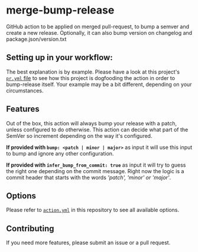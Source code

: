 # merge-bump-release

GitHub action to be applied on merged pull-request, to bump a semver and create a new release. Optionally, it can also bump version on changelog and package.json/version.txt

## Setting up in your workflow:

The best explanation is by example. Please have a look at this project's [`pr.yml` file](./.github/workflows/pr.yml)
to see how this project is dogfooding the action in order to bump-release itself. Your example
may be a bit different, depending on your circumstances.

## Features

Out of the box, this action will always bump your release with a patch, unless configured
to do otherwise. This action can decide what part of the SemVer so increment depending on 
the way it's configured.

**If provided with `bump: <patch | minor | major>`** as input it will use this input to bump and ignore any other configuration.

**If provided with `infer_bump_from_commit: true`** as input it will try to guess the right one depending on the commit message. Right now the logic is a commit header that starts with the words _'patch', 'minor' or 'major'_.

## Options

Please refer to [`action.yml`](./action.yml) in this repository to see all available options.

## Contributing

If you need more features, please submit an issue or a pull request.